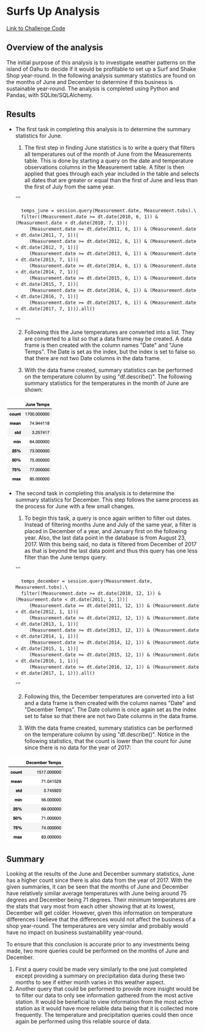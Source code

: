 # Surfs Up Analysis

[Link to Challenge Code](https://github.com/c-geisel/Surfs_Up/blob/main/SurfsUp_Challenge.ipynb)

## Overview of the analysis 
The initial purpose of this analysis is to investigate weather patterns on the island of Oahu to decide if it would be profitable to set up a Surf and Shake Shop year-round. In the following analysis summary statistics are found on the months of June and December to determine if this business is sustainable year-round. The analysis is completed using Python and Pandas, with SQLite/SQLAlchemy.

## Results 
- The first task in completing this analysis is to determine the summary statistics for June.
    1. The first step in finding June statistics is to write a query that filters all temperatures out of the month of June from the Measurements table. This is done by starting a query on the date and temperature observations columns in the Measurement table. A filter is then applied that goes through each year included in the table and selects all dates that are greater or equal than the first of June and less than the first of July from the same year.

    '''

        temps_june = session.query(Measurement.date, Measurement.tobs).\
        filter((Measurement.date >= dt.date(2010, 6, 1)) & (Measurement.date < dt.date(2010, 7, 1))|
           (Measurement.date >= dt.date(2011, 6, 1)) & (Measurement.date < dt.date(2011, 7, 1))|
           (Measurement.date >= dt.date(2012, 6, 1)) & (Measurement.date < dt.date(2012, 7, 1))|
           (Measurement.date >= dt.date(2013, 6, 1)) & (Measurement.date < dt.date(2013, 7, 1))|
           (Measurement.date >= dt.date(2014, 6, 1)) & (Measurement.date < dt.date(2014, 7, 1))|
           (Measurement.date >= dt.date(2015, 6, 1)) & (Measurement.date < dt.date(2015, 7, 1))|
           (Measurement.date >= dt.date(2016, 6, 1)) & (Measurement.date < dt.date(2016, 7, 1))|
           (Measurement.date >= dt.date(2017, 6, 1)) & (Measurement.date < dt.date(2017, 7, 1))).all()

    '''
    
    2. Following this the June temperatures are converted into a list. They are converted to a list so that a data frame may be created. A data frame is then created with the column names "Date" and "June Temps". The Date is set as the index, but the index is set to false so that there are not two Date columns in the data frame. 


    3. With the data frame created, summary statistics can be performed on the temperature column by using "df.describe()". The following summary statistics for the temperatures in the month of June are shown:

![june_temp_stats.png](Resources/june_temp_stats.png)

- The second task in completing this analysis is to determine the summary statistics for December. This step follows the same process as the process for June with a few small changes.
    1. To begin this task, a query is once again written to filter out dates. Instead of filtering months June and July of the same year, a filter is placed in December of a year, and January first on the following year. Also, the last data point in the database is from August 23, 2017. With this being said, no data is filtered from December of 2017 as that is beyond the last data point and thus this query has one less filter than the June temps query. 

    '''

        temps_december = session.query(Measurement.date, Measurement.tobs).\
        filter((Measurement.date >= dt.date(2010, 12, 1)) & (Measurement.date < dt.date(2011, 1, 1))|
           (Measurement.date >= dt.date(2011, 12, 1)) & (Measurement.date < dt.date(2012, 1, 1))|
           (Measurement.date >= dt.date(2012, 12, 1)) & (Measurement.date < dt.date(2013, 1, 1))|
           (Measurement.date >= dt.date(2013, 12, 1)) & (Measurement.date < dt.date(2014, 1, 1))|
           (Measurement.date >= dt.date(2014, 12, 1)) & (Measurement.date < dt.date(2015, 1, 1))|
           (Measurement.date >= dt.date(2015, 12, 1)) & (Measurement.date < dt.date(2016, 1, 1))|
           (Measurement.date >= dt.date(2016, 12, 1)) & (Measurement.date < dt.date(2017, 1, 1))).all()
    '''
    
    2. Following this, the December temperatures are converted into a list and a data frame is then created with the column names "Date" and "December Temps". The Date column is once again set as the index set to false so that there are not two Date columns in the data frame. 


    3. With the data frame created, summary statistics can be performed on the temperature column by using "df.describe()". Notice in the following statistics, that the count is lower than the count for June since there is no data for the year of 2017:

![december_temp_stats.png](Resources/december_temp_stats.png)

## Summary 
Looking at the results of the June and December summary statistics, June has a higher count since there is also data from the year of 2017. With the given summaries, it can be seen that the months of June and December have relatively similar average temperatures with June being around 75 degrees and December being 71 degrees. Their minimum temperatures are the stats that vary most from each other showing that at its lowest, December will get colder. However, given this information on temperature differences I believe that the differences would not affect the business of a shop year-round. The temperatures are very similar and probably would have no impact on business sustainability year-round. 

To ensure that this conclusion is accurate prior to any investments being made, two more queries could be performed on the months of June and December.
1. First a query could be made very similarly to the one just completed except providing a summary on precipitation data during these two months to see if either month varies in this weather aspect. 
2. Another query that could be performed to provide more insight would be to filter our data to only see information gathered from the most active station. It would be beneficial to view information from the most active station as it would have more reliable data being that it is collected more frequently. The temperature and precipitation queries could then once again be performed using this reliable source of data.
